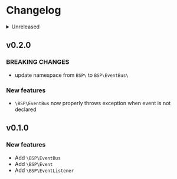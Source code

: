 # Changelog

<details>
<summary>Unreleased</summary>

### BREAKING CHANGES

### New features

### Bugfixes

</details>

## v0.2.0

### BREAKING CHANGES

- update namespace from `BSP\` to `BSP\EventBus\`

### New features

-  `\BSP\EventBus` now properly throws exception when event is not declared

## v0.1.0

### New features

- Add `\BSP\EventBus`
- Add `\BSP\Event`
- Add `\BSP\EventListener`